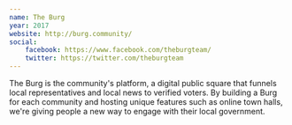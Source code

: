 ```yaml
---
name: The Burg
year: 2017
website: http://burg.community/
social:
    facebook: https://www.facebook.com/theburgteam/
    twitter: https://twitter.com/theburgteam
---
```


The Burg is the community's platform, a digital public square that funnels local representatives and local news to verified voters. By building a Burg for each community and hosting unique features such as online town halls, we're giving people a new way to engage with their local government.

